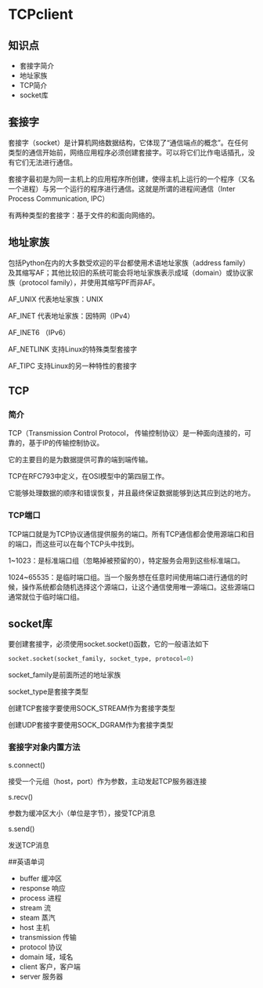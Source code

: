 # TCPclient

## 知识点

* 套接字简介
* 地址家族
* TCP简介
* socket库

## 套接字

套接字（socket）是计算机网络数据结构，它体现了“通信端点的概念”。在任何类型的通信开始前，网络应用程序必须创建套接字。可以将它们比作电话插孔，没有它们无法进行通信。

套接字最初是为同一主机上的应用程序所创建，使得主机上运行的一个程序（又名一个进程）与另一个运行的程序进行通信。这就是所谓的进程间通信（Inter Process Communication, IPC）

有两种类型的套接字：基于文件的和面向网络的。 

## 地址家族

包括Python在内的大多数受欢迎的平台都使用术语地址家族（address family）及其缩写AF；其他比较旧的系统可能会将地址家族表示成域（domain）或协议家族（protocol family），并使用其缩写PF而非AF。

AF_UNIX 代表地址家族：UNIX

AF_INET 代表地址家族：因特网（IPv4）

AF_INET6 （IPv6）

AF_NETLINK 支持Linux的特殊类型套接字

AF_TIPC 支持Linux的另一种特性的套接字

## TCP

### 简介

TCP（Transmission Control Protocol， 传输控制协议）是一种面向连接的，可靠的，基于IP的传输控制协议。

它的主要目的是为数据提供可靠的端到端传输。

TCP在RFC793中定义，在OSI模型中的第四层工作。

它能够处理数据的顺序和错误恢复，并且最终保证数据能够到达其应到达的地方。

### TCP端口

TCP端口就是为TCP协议通信提供服务的端口。所有TCP通信都会使用源端口和目的端口，而这些可以在每个TCP头中找到。

1~1023：是标准端口组（忽略掉被预留的0），特定服务会用到这些标准端口。

1024~65535：是临时端口组。当一个服务想在任意时间使用端口进行通信的时候，操作系统都会随机选择这个源端口，让这个通信使用唯一源端口。这些源端口通常就位于临时端口组。

## socket库

要创建套接字，必须使用socket.socket()函数，它的一般语法如下

```python
socket.socket(socket_family, socket_type, protocol=0)
```

socket_family是前面所述的地址家族

socket_type是套接字类型

创建TCP套接字要使用SOCK_STREAM作为套接字类型

创建UDP套接字要使用SOCK_DGRAM作为套接字类型

### 套接字对象内置方法

s.connect()

接受一个元组（host，port）作为参数，主动发起TCP服务器连接

s.recv()

参数为缓冲区大小（单位是字节），接受TCP消息

s.send()

发送TCP消息

##英语单词

* buffer 缓冲区
* response 响应
* process 进程
* stream 流
* steam 蒸汽
* host 主机
* transmission 传输
* protocol 协议
* domain 域，域名
* client 客户，客户端
* server 服务器

